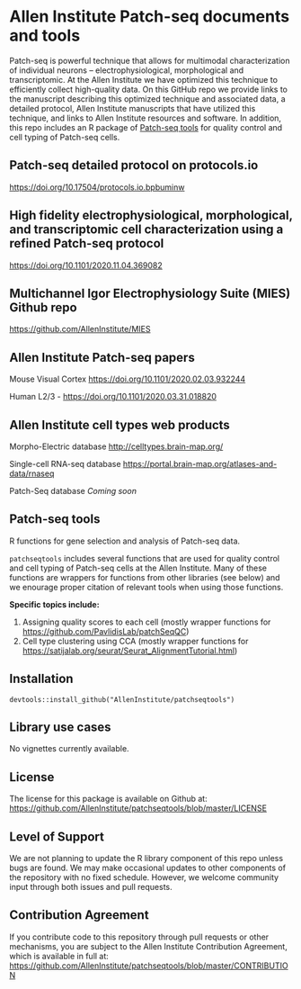 # Allen Institute Patch-seq documents and tools
Patch-seq is powerful technique that allows for multimodal characterization of individual neurons – electrophysiological, morphological and transcriptomic. At the Allen Institute we have optimized this technique to efficiently collect high-quality data. On this GitHub repo we provide links to the manuscript describing this optimized technique and associated data, a detailed protocol, Allen Institute manuscripts that have utilized this technique, and links to Allen Institute resources and software. In addition, this repo includes an R package of [Patch-seq tools](https://github.com/AllenInstitute/patchseqtools#patch-seq-tools) for quality control and cell typing of Patch-seq cells.

## Patch-seq detailed protocol on protocols.io
https://doi.org/10.17504/protocols.io.bpbuminw

## High fidelity electrophysiological, morphological, and transcriptomic cell characterization using a refined Patch-seq protocol
https://doi.org/10.1101/2020.11.04.369082

## Multichannel Igor Electrophysiology Suite (MIES) Github repo
https://github.com/AllenInstitute/MIES

## Allen Institute Patch-seq papers
Mouse Visual Cortex https://doi.org/10.1101/2020.02.03.932244

Human L2/3 - https://doi.org/10.1101/2020.03.31.018820

## Allen Institute cell types web products
Morpho-Electric database http://celltypes.brain-map.org/

Single-cell RNA-seq database https://portal.brain-map.org/atlases-and-data/rnaseq

Patch-Seq database *Coming soon*

## Patch-seq tools
  
R functions for gene selection and analysis of Patch-seq data.  
  
`patchseqtools` includes several functions that are used for quality control and cell typing of Patch-seq cells at the Allen Institute.  Many of these functions are wrappers for functions from other libraries (see below) and we enourage proper citation of relevant tools when using those functions.  

**Specific topics include:**  
1. Assigning quality scores to each cell (mostly wrapper functions for https://github.com/PavlidisLab/patchSeqQC)  
2. Cell type clustering using CCA (mostly wrapper functions for https://satijalab.org/seurat/Seurat_AlignmentTutorial.html)  
  
 
## Installation

```
devtools::install_github("AllenInstitute/patchseqtools")
```

## Library use cases

No vignettes currently available.  

## License

The license for this package is available on Github at: https://github.com/AllenInstitute/patchseqtools/blob/master/LICENSE

## Level of Support

We are not planning to update the R library component of this repo unless bugs are found.  We may make occasional updates to other components of the repository with no fixed schedule.  However, we welcome community input through both issues and pull requests.

## Contribution Agreement

If you contribute code to this repository through pull requests or other mechanisms, you are subject to the Allen Institute Contribution Agreement, which is available in full at: https://github.com/AllenInstitute/patchseqtools/blob/master/CONTRIBUTION

